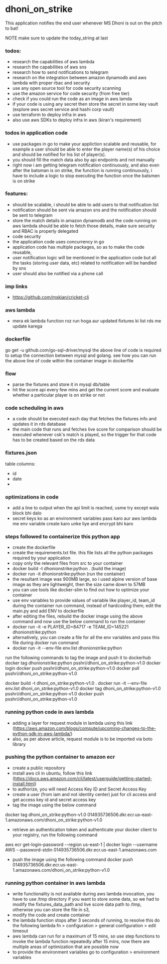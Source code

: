 # dhoni_on_strike
This application notifies the end user whenever MS Dhoni is out on the pitch to bat!

NOTE
make sure to update the today_string at last

### todos:
- research the capabilities of aws lambda
- research the capabilities of aws sns
- research how to send notifications to telegram
- research on the integration between amazon dynamodb and aws lambda with proper rbac and security
- use any open source tool for code security scanning 
- use the amazon service for code security (from free tier)
- check if you could run the code as an image in aws lamda
- if your code is using any secret then store the secret in some key vault (explore aws secret service and hashi corp vault)
- use terraform to deploy infra in aws
- also use aws SDKs to deploy infra in aws (kiran's requirement)

### todos in application code
- use packages in go to make your appliction scalable and reusable, for example a user should be able to enter the player name(s) of his choice and should be notified for his list of player(s). 
- you should fill the match data also by api endpoints and not manually
- right now i am getting telegram notification continuously, and also even after the batsman is on strike, the function is running continuously, i have to include a logic to stop executing the function once the batsmen is on strike


### features:
- should be scalable, i should be able to add users to that notification list
- notification should be sent via amazon sns and the notification should be sent to telegram
- store the match details in amazon dynamodb and the code running on aws lambda should be able to fetch those details, make sure security and RBAC is properly delegated
- code security
- the application code uses concurrency in go
- application code has multiple packages, so as to make the code reusable, 
- user notification logic will be mentioned in the application code but all the tasks (storing user data, etc) related to notification will be handled by sns
- user should also be notified via a phone call



### imp links
- https://github.com/mskian/cricket-cli


### aws lambda
- mera ek lambda function roz run hoga aur updated fixtures ki list rds me update karega


### dockerfile

go get -u github.com/go-sql-driver/mysql
the above line of code is required to setup the connection between mysql and golang. see how you can run the above line of code within the container image in dockerfile


### flow 
- parse the fixtures and store it in mysql db/table
- hit the score api every few mins and get the current score and evaluate whether a particular player is on strike or not


### code scheduling in aws
- a code should be executed each day that fetches the fixtures info and updates it in rds database
- the main code that runs and fetches live score for comparison should be executed whenever csk's match is played, so the trigger for that code has to be created based on the rds data

### fixtures.json

table columns:
- id
- date
- 

### optimizations in code
- add a line to output when the api limit is reached, usme try except wala block bhi dalo
- secret keys ko as an environment variables pass karo aur aws lambda me env variable create karo unke liye and encrypt bhi karo


### steps followed to  containerize this python app
- create the dockerfile
- create the requirements.txt file. this file lists all the python packages required by your application
- copy only the relevant files from src to your container
- docker build -t dhonionstrike:python .  (build the image)
- docker run -it dhonionstrike:python (run the container)
- the resultant image was 900MB large, so i used alpine version of base image as they are lightweight, then the size came down to 57MB
- you can use tools like docker-slim to find out how to optimize your container
- use env variables to provide values of variable like player_id, team_id during the container run command, instead of hardcoding them; edit the main.py and add ENV to dockerfile
- after editing the files, rebuild the docker image using the above command and now use the below command to run the container
- docker run -it -e PLAYER_ID=84717 -e TEAM_ID=145221 dhonionstrike:python
- alternatively, you can create a file for all the env variables and pass this file during docker run command
- docker run -it --env-file env.list dhonionstrike:python

run the following commands to tag the image and push it to dockerhub
docker tag dhonionstrike:python psshri/dhoni_on_strike:python-v1.0
docker login
docker push psshri/dhoni_on_strike:python-v1.0
docker pull psshri/dhoni_on_strike:python-v1.0

docker build -t dhoni_on_strike:python-v1.0 .
docker run -it --env-file env.list dhoni_on_strike:python-v1.0
docker tag dhoni_on_strike:python-v1.0 psshri/dhoni_on_strike:python-v1.0
docker push psshri/dhoni_on_strike:python-v1.0


### running python code in aws lambda
- adding a layer for request module in lambda using this link (https://aws.amazon.com/blogs/compute/upcoming-changes-to-the-python-sdk-in-aws-lambda/)
- also, as per above article, request module is to be imported via boto library


### pushing the python container to amazon ecr
- create a public repository
- install aws cli in ubuntu, follow this link (https://docs.aws.amazon.com/cli/latest/userguide/getting-started-install.html)
- to authorize, you will need Access Key ID and Secret Access Key
- create a user (from iam and not identity center) just for cli access and get access key id and secret access key
- tag the image using the below command
<!-- docker tag dhoni_on_strike:python-v1.0 public.ecr.aws/x6i9k3w4/dhoni_on_strike:python-v1.0 -->
docker tag dhoni_on_strike:python-v1.0 014935736506.dkr.ecr.us-east-1.amazonaws.com/dhoni_on_strike:python-v1.0
- retrieve an authentication token and authenticate your docker client to your registry, run the following command
<!-- aws ecr-public get-login-password --region us-east-1 | docker login --username AWS --password-stdin public.ecr.aws/x6i9k3w4 -->
aws ecr get-login-password --region us-east-1 | docker login --username AWS --password-stdin 014935736506.dkr.ecr.us-east-1.amazonaws.com
- push the image using the following command
docker push 014935736506.dkr.ecr.us-east-1.amazonaws.com/dhoni_on_strike:python-v1.0

### running python container in aws lambda
- write functionality is not available during aws lambda invocation, you have to use /tmp directory if you want to store some data, so we had to modify the fixtures_data_path and live score data path to /tmp, otherwise you can store the file in s3,
- modify the code and create container 
- the lambda function stops after 3 seconds of running, to resolve this do the following
lambda fn > configuration > general configuration > edit timeout
- aws lambda can run for a maximum of 15 mins, so use step functions to invoke the lambda function repeatedly after 15 mins, now there are multiple areas of optimization that are possible now
- to provide the environment variables go to configuration > environment variables